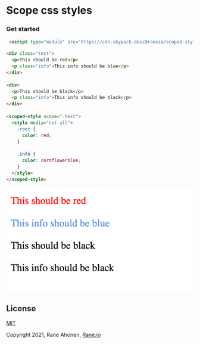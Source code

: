 # Scope css styles

### Get started

```html
 <script type="module" src="https://cdn.skypack.dev/@raneio/scoped-style?min"></script>
```

```html
<div class="test">
  <p>This should be red</p>
  <p class="info">This info should be blue</p>
</div>

<div>
  <p>This should be black</p>
  <p class="info">This info should be black</p>
</div>

<scoped-style scope=".test">
  <style media="not all">
    :root {
      color: red;
    }

    .info {
      color: cornflowerblue;
    }
  </style>
</scoped-style>
``` 
![Screenshot](https://raw.githubusercontent.com/raneio/scoped-style/main/screenshot.png)

## License

[MIT](http://opensource.org/licenses/MIT)

Copyright 2021, Rane Ahonen, [Rane.io](https://rane.io)
